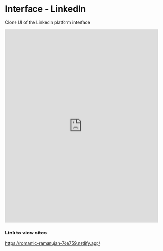# Interface - LinkedIn
Clone UI of the LinkedIn platform interface

<iframe src="https://www.linkedin.com/embed/feed/update/urn:li:share:6702696887662739456" height="636" width="504" frameborder="0" allowfullscreen="" title="Publicação incorporada"></iframe>

### Link to view sites
https://romantic-ramanujan-7de759.netlify.app/
